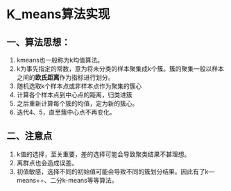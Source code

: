 # K_means算法实现

## 一、算法思想：

1. kmeans也一般称为k均值算法。
2. k为事先指定的常数，意为将未分类的样本聚集成k个簇。簇的聚集一般以样本之间的**欧氏距离**作为指标进行划分。
3. 随机选取k个样本点或非样本点作为聚集的簇心
4. 计算各个样本点到中心点的距离，归类进簇
5. 之后重新计算每个簇的均值，定为新的簇心。
6. 迭代4、5，直至簇中心点不再变化。

## 二、注意点

1. k值的选择，至关重要，差的选择可能会导致聚类结果不甚理想。
2. 离群点也会造成误差。
3. 初值敏感，选择不同的初始值可能会导致不同的簇划分结果。因此有了k—means++、二分k-means等等算法。
